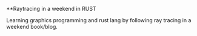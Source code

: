 **Raytracing in a weekend in RUST

Learning graphics programming and rust lang by following ray tracing in a weekend book/blog.
